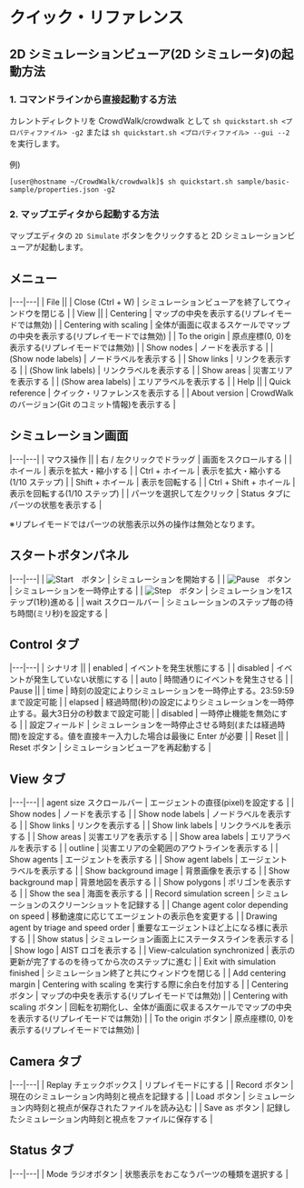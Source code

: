 # クイック・リファレンス

## 2D シミュレーションビューア(2D シミュレータ)の起動方法

### 1. コマンドラインから直接起動する方法

カレントディレクトリを CrowdWalk/crowdwalk として `sh quickstart.sh <プロパティファイル> -g2` または `sh quickstart.sh <プロパティファイル> --gui --2` を実行します。  
<br />
例)
~~~
[user@hostname ~/CrowdWalk/crowdwalk]$ sh quickstart.sh sample/basic-sample/properties.json -g2
~~~

### 2. マップエディタから起動する方法

マップエディタの `2D Simulate` ボタンをクリックすると 2D シミュレーションビューアが起動します。  

## メニュー

|---|---|
| File ||
| Close (Ctrl + W) | シミュレーションビューアを終了してウィンドウを閉じる |
| View ||
| Centering              | マップの中央を表示する(リプレイモードでは無効) |
| Centering with scaling | 全体が画面に収まるスケールでマップの中央を表示する(リプレイモードでは無効) |
| To the origin          | 原点座標(0, 0)を表示する(リプレイモードでは無効) |
| Show nodes             | ノードを表示する |
| (Show node labels)     | ノードラベルを表示する |
| Show links             | リンクを表示する |
| (Show link labels)     | リンクラベルを表示する |
| Show areas             | 災害エリアを表示する |
| (Show area labels)     | エリアラベルを表示する |
| Help ||
| Quick reference | クイック・リファレンスを表示する |
| About version | CrowdWalk のバージョン(Git のコミット情報)を表示する |

## シミュレーション画面

|---|---|
| マウス操作 ||
| 右 / 左クリックでドラッグ  | 画面をスクロールする |
| ホイール                   | 表示を拡大・縮小する |
| Ctrl + ホイール | 表示を拡大・縮小する(1/10 ステップ) |
| Shift + ホイール | 表示を回転する |
| Ctrl + Shift + ホイール | 表示を回転する(1/10 ステップ) |
| パーツを選択して左クリック | Status タブにパーツの状態を表示する |

※リプレイモードではパーツの状態表示以外の操作は無効となります。

## スタートボタンパネル

|---|---|
| ![Start](jar:file:./build/libs/crowdwalk.jar!/img/start.png)　ボタン | シミュレーションを開始する |
| ![Pause](jar:file:./build/libs/crowdwalk.jar!/img/pause.png)　ボタン | シミュレーションを一時停止する |
| ![Step](jar:file:./build/libs/crowdwalk.jar!/img/step.png)　ボタン   | シミュレーションを1ステップ(1秒)進める |
| wait スクロールバー | シミュレーションのステップ毎の待ち時間(ミリ秒)を設定する |

## Control タブ

|---|---|
| シナリオ ||
| enabled  | イベントを発生状態にする |
| disabled | イベントが発生していない状態にする |
| auto     | 時間通りにイベントを発生させる |
| Pause ||
| time           | 時刻の設定によりシミュレーションを一時停止する。23:59:59 まで設定可能 |
| elapsed        | 経過時間(秒)の設定によりシミュレーションを一時停止する。最大3日分の秒数まで設定可能 |
| disabled       | 一時停止機能を無効にする |
| 設定フィールド | シミュレーションを一時停止させる時刻(または経過時間)を設定する。値を直接キー入力した場合は最後に Enter が必要 |
| Reset ||
| Reset ボタン   | シミュレーションビューアを再起動する |

## View タブ

|---|---|
| agent size スクロールバー               | エージェントの直径(pixel)を設定する |
| Show nodes                              | ノードを表示する |
| Show node labels                        | ノードラベルを表示する |
| Show links                              | リンクを表示する |
| Show link labels                        | リンクラベルを表示する |
| Show areas                              | 災害エリアを表示する |
| Show area labels                        | エリアラベルを表示する |
| outline                                 | 災害エリアの全範囲のアウトラインを表示する |
| Show agents                             | エージェントを表示する |
| Show agent labels                       | エージェントラベルを表示する |
| Show background image                   | 背景画像を表示する |
| Show background map                     | 背景地図を表示する |
| Show polygons                           | ポリゴンを表示する |
| Show the sea                            | 海面を表示する |
| Record simulation screen                | シミュレーションのスクリーンショットを記録する |
| Change agent color depending on speed   | 移動速度に応じてエージェントの表示色を変更する |
| Drawing agent by triage and speed order | 重要なエージェントほど上になる様に表示する |
| Show status                             | シミュレーション画面上にステータスラインを表示する |
| Show logo                               | AIST ロゴを表示する |
| View-calculation synchronized           | 表示の更新が完了するのを待ってから次のステップに進む |
| Exit with simulation finished           | シミュレーション終了と共にウィンドウを閉じる |
| Add centering margin                    | Centering with scaling を実行する際に余白を付加する |
| Centering ボタン                        | マップの中央を表示する(リプレイモードでは無効) |
| Centering with scaling ボタン           | 回転を初期化し、全体が画面に収まるスケールでマップの中央を表示する(リプレイモードでは無効) |
| To the origin ボタン                    | 原点座標(0, 0)を表示する(リプレイモードでは無効) |

## Camera タブ

|---|---|
| Replay チェックボックス | リプレイモードにする |
| Record ボタン           | 現在のシミュレーション内時刻と視点を記録する |
| Load ボタン             | シミュレーション内時刻と視点が保存されたファイルを読み込む |
| Save as ボタン          | 記録したシミュレーション内時刻と視点をファイルに保存する |

## Status タブ

|---|---|
| Mode ラジオボタン | 状態表示をおこなうパーツの種類を選択する |
